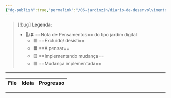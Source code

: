 ```yaml
---
{"dg-publish":true,"permalink":"/06-jardinzin/diario-de-desenvolvimento/","tags":["logjardim"],"created":"2023-03-14T13:17:39.206-03:00","updated":"2023-03-15T20:20:13.531-03:00"}
---
```



>[!bug] **Legenda:** 
>- 💭️/🍀  ==Nota de Pensamentos== do tipo jardim digital 
>	- 🟥️ ==Excluido/ desisti==
>	- 🟧️️ ==A pensar==
>	- 🟨️ ==Implementando mudança==
>	- 🟩️️ ==Mudança implementada==


***

| File | Ideia | Progresso |
| ---- | ----- | --------- |



***


